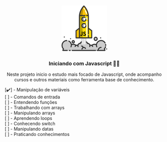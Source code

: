 <h1 align="center">
  <br>
  <img src="github/assets/logo.svg" alt="Logo" height="145" width="145">
  <br>
</h1>

<h3 align="center">Iniciando com Javascript 😶‍🌫️</h3>

<p align="center">Neste projeto inicio o estudo mais focado de Javascript, onde acompanho cursos e outros materiais como ferramenta base de conhecimento.</p>

[✔️] - Manipulação de variáveis<br/>
[ ] - Comandos de entrada<br/>
[ ] - Entendendo funções<br/>
[ ] - Trabalhando com arrays<br/>
[ ] - Manipulando arrays<br/>
[ ] - Aprendendo loops<br/>
[ ] - Conhecendo switch<br/>
[ ] - Manipulando datas<br/>
[ ] - Praticando conhecimentos
